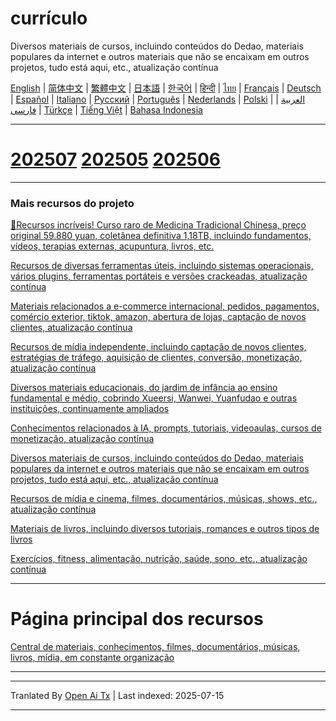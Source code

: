 # currículo

Diversos materiais de cursos, incluindo conteúdos do Dedao, materiais populares da internet e outros materiais que não se encaixam em outros projetos, tudo está aqui, etc., atualização contínua


[English](https://openaitx.github.io/view.html?user=mswnlz&project=curriculum&lang=en) | [简体中文](https://openaitx.github.io/view.html?user=mswnlz&project=curriculum&lang=zh-CN) | [繁體中文](https://openaitx.github.io/view.html?user=mswnlz&project=curriculum&lang=zh-TW) | [日本語](https://openaitx.github.io/view.html?user=mswnlz&project=curriculum&lang=ja) | [한국어](https://openaitx.github.io/view.html?user=mswnlz&project=curriculum&lang=ko) | [हिन्दी](https://openaitx.github.io/view.html?user=mswnlz&project=curriculum&lang=hi) | [ไทย](https://openaitx.github.io/view.html?user=mswnlz&project=curriculum&lang=th) | [Français](https://openaitx.github.io/view.html?user=mswnlz&project=curriculum&lang=fr) | [Deutsch](https://openaitx.github.io/view.html?user=mswnlz&project=curriculum&lang=de) | [Español](https://openaitx.github.io/view.html?user=mswnlz&project=curriculum&lang=es) | [Italiano](https://openaitx.github.io/view.html?user=mswnlz&project=curriculum&lang=it) | [Русский](https://openaitx.github.io/view.html?user=mswnlz&project=curriculum&lang=ru) | [Português](https://openaitx.github.io/view.html?user=mswnlz&project=curriculum&lang=pt) | [Nederlands](https://openaitx.github.io/view.html?user=mswnlz&project=curriculum&lang=nl) | [Polski](https://openaitx.github.io/view.html?user=mswnlz&project=curriculum&lang=pl) | [العربية](https://openaitx.github.io/view.html?user=mswnlz&project=curriculum&lang=ar) | [فارسی](https://openaitx.github.io/view.html?user=mswnlz&project=curriculum&lang=fa) | [Türkçe](https://openaitx.github.io/view.html?user=mswnlz&project=curriculum&lang=tr) | [Tiếng Việt](https://openaitx.github.io/view.html?user=mswnlz&project=curriculum&lang=vi) | [Bahasa Indonesia](https://openaitx.github.io/view.html?user=mswnlz&project=curriculum&lang=id)

-------------------

# [202507](https://raw.githubusercontent.com/mswnlz/curriculum/main/202507.md) [202505](https://raw.githubusercontent.com/mswnlz/curriculum/main/202505.md) [202506](https://raw.githubusercontent.com/mswnlz/curriculum/main/202506.md)

---------------
### Mais recursos do projeto

[🎁Recursos incríveis! Curso raro de Medicina Tradicional Chinesa, preço original 59.880 yuan, coletânea definitiva 1,18TB, incluindo fundamentos, vídeos, terapias externas, acupuntura, livros, etc.](https://github.com/mswnlz/chinese-traditional)

[Recursos de diversas ferramentas úteis, incluindo sistemas operacionais, vários plugins, ferramentas portáteis e versões crackeadas, atualização contínua](https://github.com/mswnlz/tools)


[Materiais relacionados a e-commerce internacional, pedidos, pagamentos, comércio exterior, tiktok, amazon, abertura de lojas, captação de novos clientes, atualização contínua](https://github.com/mswnlz/cross-border)

[Recursos de mídia independente, incluindo captação de novos clientes, estratégias de tráfego, aquisição de clientes, conversão, monetização, atualização contínua](https://github.com/mswnlz/self-media)

[ Diversos materiais educacionais, do jardim de infância ao ensino fundamental e médio, cobrindo Xueersi, Wanwei, Yuanfudao e outras instituições, continuamente ampliados](https://github.com/mswnlz/edu-knowlege)

[Conhecimentos relacionados à IA, prompts, tutoriais, videoaulas, cursos de monetização, atualização contínua](https://github.com/mswnlz/AIknowledge)

[Diversos materiais de cursos, incluindo conteúdos do Dedao, materiais populares da internet e outros materiais que não se encaixam em outros projetos, tudo está aqui, etc., atualização contínua](https://github.com/mswnlz/curriculum)

[Recursos de mídia e cinema, filmes, documentários, músicas, shows, etc., atualização contínua](https://github.com/mswnlz/movies)

[Materiais de livros, incluindo diversos tutoriais, romances e outros tipos de livros](https://github.com/mswnlz/book)

[Exercícios, fitness, alimentação, nutrição, saúde, sono, etc., atualização contínua](https://github.com/mswnlz/healthy)

---------------

# Página principal dos recursos
[Central de materiais, conhecimentos, filmes, documentários, músicas, livros, mídia, em constante organização](https://github.com/mswnlz)

---------------


---

Tranlated By [Open Ai Tx](https://github.com/OpenAiTx/OpenAiTx) | Last indexed: 2025-07-15

---